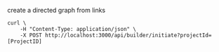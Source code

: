 create a directed graph from links

```
curl \
    -H "Content-Type: application/json" \
    -X POST http://localhost:3000/api/builder/initiate?projectId=[ProjectID]
```
